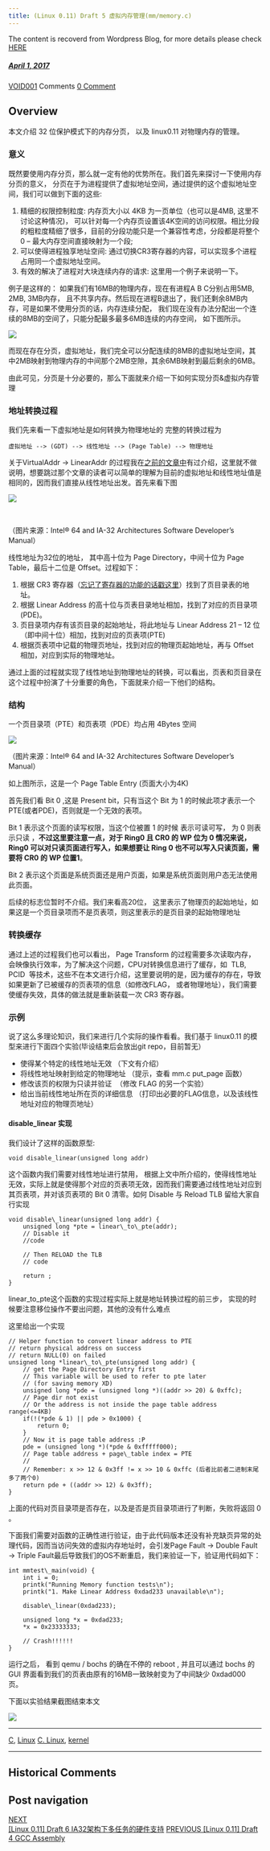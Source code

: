 ```yaml
---
title: (Linux 0.11) Draft 5 虚拟内存管理(mm/memory.c)
---
```

The content is recoverd from Wordpress Blog, for more details please check [HERE](recover-my-blog)



#####  [April 1, 2017](https://web.archive.org/web/20201020195949/https://void-shana.moe/linux/linux-0-11-draft-5-%e8%99%9a%e6%8b%9f%e5%86%85%e5%ad%98%e7%ae%a1%e7%90%86mmmemory-c.html "4:58 pm") 
[VOID001](https://web.archive.org/web/20201020195949/https://void-shana.moe/author/void001 "View all posts by VOID001") Comments  [0 Comment](https://web.archive.org/web/20201020195949/https://void-shana.moe/linux/linux-0-11-draft-5-%e8%99%9a%e6%8b%9f%e5%86%85%e5%ad%98%e7%ae%a1%e7%90%86mmmemory-c.html#respond)





Overview
--------


本文介绍 32 位保护模式下的内存分页， 以及 linux0.11 对物理内存的管理。


### 意义


既然要使用内存分页，那么就一定有他的优势所在。我们首先来探讨一下使用内存分页的意义， 分页在于为进程提供了虚拟地址空间，通过提供的这个虚拟地址空间，我们可以做到下面的这些:


1. 精细的权限控制粒度: 内存页大小以 4KB 为一页单位（也可以是4MB, 这里不讨论这种情况)， 可以针对每一个内存页设置该4K空间的访问权限。相比分段的粗粒度精细了很多，目前的分段功能只是一个兼容性考虑，分段都是将整个0 – 最大内存空间直接映射为一个段;
2. 可以使得进程独享地址空间: 通过切换CR3寄存器的内容，可以实现多个进程占用同一个虚拟地址空间。
3. 有效的解决了进程对大块连续内存的请求: 这里用一个例子来说明一下。


例子是这样的： 如果我们有16MB的物理内存，现在有进程A B C分别占用5MB, 2MB, 3MB内存， 且不共享内存。然后现在进程B退出了，我们还剩余8MB内存，可是如果不使用分页的话，内存连续分配， 我们现在没有办法分配出一个连续的8MB的空间了，只能分配最多最多6MB连续的内存空间， 如下图所示。


![](https://web.archive.org/web/20201020195949im_/https://void-shana.moe/wp-content/uploads/2017/04/Document_2017-04-01_16-52-34-e1491037088794.jpeg)


而现在存在分页，虚拟地址，我们完全可以分配连续的8MB的虚拟地址空间，其中2MB映射到物理内存的中间那个2MB空隙，其余6MB映射到最后剩余的6MB。


由此可见，分页是十分必要的，那么下面就来介绍一下如何实现分页&虚拟内存管理


### 地址转换过程


我们先来看一下虚拟地址是如何转换为物理地址的 完整的转换过程为


`虚拟地址 --> (GDT) --> 线性地址 --> (Page Table) --> 物理地址`


关于VirtualAddr -> LinearAddr 的过程我在[之前的文章中](https://web.archive.org/web/20201020195949/https://void-shana.moe/linux/%e4%b8%8d%e6%98%af%e7%a7%91%e6%99%ae%e5%90%91-re-%e4%bb%8e%e9%9b%b6%e5%bc%80%e5%a7%8b%e7%9a%84%e6%93%8d%e4%bd%9c%e7%b3%bb%e7%bb%9f%e5%bc%80%e5%8f%91-%e7%ac%ac%e4%ba%8c%e9%9b%86.html)有过介绍，这里就不做说明，想要跳过那个文章的读者可以简单的理解为目前的虚拟地址和线性地址值是相同的，因而我们直接从线性地址出发。首先来看下图


![](https://web.archive.org/web/20201020195949im_/https://void-shana.moe/wp-content/uploads/2017/04/Spectacle.w14448.png)


 


（图片来源：Intel® 64 and IA-32 Architectures Software Developer’s Manual）


线性地址为32位的地址， 其中高十位为 Page Directory，中间十位为 Page Table，最后十二位是 Offset。过程如下：


1. 根据 CR3 寄存器（[忘记了寄存器的功能的话戳这里](https://web.archive.org/web/20201020195949/https://void-shana.moe/%e8%ae%a1%e7%ae%97%e6%9c%ba%e7%b3%bb%e7%bb%9f%e5%8e%9f%e7%90%86/linux-0-11-draft-2-80386-system-architecture.html)）找到了页目录表的地址。
2. 根据 Linear Address 的高十位与页表目录地址相加，找到了对应的页目录项(PDE)。
3. 页目录项内存有该页目录的起始地址，将此地址与 Linear Address 21 – 12 位（即中间十位）相加，找到对应的页表项(PTE)
4. 根据页表项中记载的物理页地址，找到对应的物理页起始地址，再与 Offset 相加，对应到实际的物理地址。


通过上面的过程就实现了线性地址到物理地址的转换，可以看出，页表和页目录在这个过程中扮演了十分重要的角色，下面就来介绍一下他们的结构。


### 结构


一个页目录项（PTE）和页表项（PDE）均占用 4Bytes 空间


![](https://web.archive.org/web/20201020195949im_/https://void-shana.moe/wp-content/uploads/2017/04/Spectacle.b14448-1024x78.png)


（图片来源：Intel® 64 and IA-32 Architectures Software Developer’s Manual）


如上图所示，这是一个 Page Table Entry (页面大小为4K)


首先我们看 Bit 0 ,这是 Present bit，只有当这个 Bit 为 1 的时候此项才表示一个 PTE(或者PDE)，否则就是一个无效的表项。


Bit 1 表示这个页面的读写权限，当这个位被置 1 的时候 表示可读可写， 为 0 则表示只读 ，**不过这里要注意一点，对于 Ring0 且 CR0 的 WP 位为 0 情况来说，Ring0 可以对只读页面进行写入，如果想要让 Ring 0 也不可以写入只读页面，需要将 CR0 的 WP 位置1**。


Bit 2 表示这个页面是系统页面还是用户页面，如果是系统页面则用户态无法使用此页面。


后续的标志位暂时不介绍。我们来看高20位， 这里表示了物理页的起始地址，如果这是一个页目录项而不是页表项，则这里表示的是页目录的起始物理地址


### 转换缓存


通过上述的过程我们也可以看出， Page Transform 的过程需要多次读取内存，会映像执行效率，为了解决这个问题，CPU对转换信息进行了缓存，如  TLB, PCID  等技术，这些不在本文进行介绍，这里要说明的是，因为缓存的存在，导致如果更新了已被缓存的页表项的信息（如修改FLAG， 或者物理地址），我们需要使缓存失效，具体的做法就是重新装载一次 CR3 寄存器。


### 示例


说了这么多理论知识，我们来进行几个实际的操作看看。我们基于 linux0.11 的模型来进行下面四个实验(毕设结束后会放出git repo，目前暂无）


* 使得某个特定的线性地址无效 （下文有介绍）
* 将线性地址映射到给定的物理地址 （提示，查看 mm.c put\_page 函数）
* 修改该页的权限为只读并验证  （修改 FLAG 的另一个实验）
* 给出当前线性地址所在页的详细信息 （打印出必要的FLAG信息，以及该线性地址对应的物理页地址）


#### disable\_linear 实现


我们设计了这样的函数原型:


`void disable_linear(unsigned long addr)`


这个函数内我们需要对线性地址进行禁用， 根据上文中所介绍的，使得线性地址无效，实际上就是使得那个对应的页表项无效，因而我们需要通过线性地址对应到其页表项，并对该页表项的 Bit 0 清零。如何 Disable 与 Reload TLB 留给大家自行实现



```
void disable\_linear(unsigned long addr) {
    unsigned long *pte = linear\_to\_pte(addr);
    // Disable it
    //code

    // Then RELOAD the TLB
    // code

    return ;
}
```

linear\_to\_pte这个函数的实现过程实际上就是地址转换过程的前三步， 实现的时候要注意移位操作不要出问题，其他的没有什么难点


这里给出一个实现



```
// Helper function to convert linear address to PTE
// return physical address on success
// return NULL(0) on failed
unsigned long *linear\_to\_pte(unsigned long addr) {
    // get the Page Directory Entry first
    // This variable will be used to refer to pte later
    // (for saving memory XD)
    unsigned long *pde = (unsigned long *)((addr >> 20) & 0xffc);
    // Page dir not exist
    // Or the address is not inside the page table address range(<=4KB)
    if(!(*pde & 1) || pde > 0x1000) {
        return 0;
    }
    // Now it is page table address :P
    pde = (unsigned long *)(*pde & 0xfffff000);
    // Page table address + page\_table index = PTE
    //
    // Remember: x >> 12 & 0x3ff != x >> 10 & 0xffc (后者比前者二进制末尾多了两个0)
    return pde + ((addr >> 12) & 0x3ff);
}
```

上面的代码对页目录项是否存在，以及是否是页目录项进行了判断，失败将返回 0 。


下面我们需要对函数的正确性进行验证，由于此代码版本还没有补充缺页异常的处理代码，因而当访问失效的虚拟内存地址时，会引发Page Fault -> Double Fault -> Triple Fault最后导致我们的OS不断重启，我们来验证一下，验证用代码如下：



```
int mmtest\_main(void) {
    int i = 0;
    printk("Running Memory function tests\n");
    printk("1. Make Linear Address 0xdad233 unavailable\n");

    disable\_linear(0xdad233);
   
    unsigned long *x = 0xdad233;
    *x = 0x23333333;

    // Crash!!!!!!
}

```

运行之后， 看到 qemu / bochs 的确在不停的 reboot , 并且可以通过 bochs 的 GUI 界面看到我们的页表由原有的16MB一致映射变为了中间缺少 0xdad000 页。


下面以实验结果截图结束本文


![](https://web.archive.org/web/20201020195949im_/https://void-shana.moe/wp-content/uploads/2017/04/Spectacle.G14448.png)






---


[C](https://web.archive.org/web/20201020195949/https://void-shana.moe/category/linux/c), [Linux](https://web.archive.org/web/20201020195949/https://void-shana.moe/category/linux) [C. Linux](https://web.archive.org/web/20201020195949/https://void-shana.moe/tag/c-linux), [kernel](https://web.archive.org/web/20201020195949/https://void-shana.moe/tag/kernel) 






------------------------
## Historical Comments
Post navigation
---------------
[NEXT  
[Linux 0.11] Draft 6 IA32架构下多任务的硬件支持](https://web.archive.org/web/20201020195949/https://void-shana.moe/%e8%ae%a1%e7%ae%97%e6%9c%ba%e7%b3%bb%e7%bb%9f%e5%8e%9f%e7%90%86/linux-0-11-draft-6-ia32%e6%9e%b6%e6%9e%84%e4%b8%8b%e5%a4%9a%e4%bb%bb%e5%8a%a1%e7%9a%84%e7%a1%ac%e4%bb%b6%e6%94%af%e6%8c%81.html)
[PREVIOUS 
[Linux 0.11] Draft 4 GCC Assembly](https://web.archive.org/web/20201020195949/https://void-shana.moe/linux/draft-4-gcc-assembly.html)

            